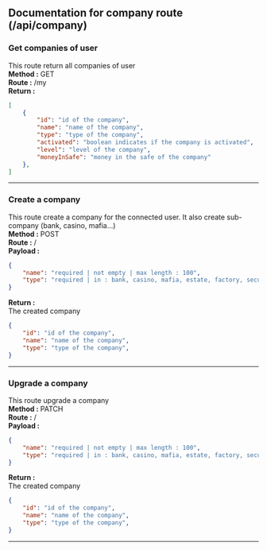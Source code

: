 ## Documentation for company route (/api/company)

### Get companies of user
This route return all companies of user  
**Method :** GET  
**Route :** /my  
**Return :**
```json
[
    {
        "id": "id of the company",
        "name": "name of the company",
        "type": "type of the company",
        "activated": "boolean indicates if the company is activated",
        "level": "level of the company",
        "moneyInSafe": "money in the safe of the company"
    },
]
```
---

### Create a company
This route create a company for the connected user. It also create sub-company (bank, casino, mafia...)  
**Method :** POST  
**Route :** /  
**Payload :**
```json
{
    "name": "required | not empty | max length : 100",
    "type": "required | in : bank, casino, mafia, estate, factory, security"
}
```
**Return :**  
The created company
```json
{
    "id": "id of the company",
    "name": "name of the company",
    "type": "type of the company",
}
```
---
### Upgrade a company
This route upgrade a company  
**Method :** PATCH  
**Route :** /  
**Payload :**
```json
{
    "name": "required | not empty | max length : 100",
    "type": "required | in : bank, casino, mafia, estate, factory, security"
}
```
**Return :**  
The created company
```json
{
    "id": "id of the company",
    "name": "name of the company",
    "type": "type of the company",
}
```
---
